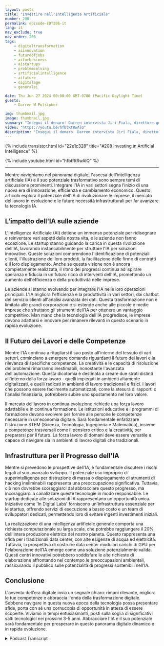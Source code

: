 ```yaml
---
layout: posts
title: "Investire nell'Intelligenza Artificiale"
number: 208
permalink: episode-EDT208-it
lang: it
nav_exclude: true
nav_order: 208
tags:
    - digitaltransformation
    - aiinnovation
    - futureofjobs
    - aiforbusiness
    - aistartups
    - problemsolving
    - artificialintelligence
    - aifuture
    - digitalage
    - generalei

date: Thu Jun 27 2024 00:00:00 GMT-0700 (Pacific Daylight Time)
guests:
    - Darren W Pulsipher

img: thumbnail.jpg
image: thumbnail.jpg
summary: "Insegui il denaro! Darren intervista Jiri Fiala, direttore generale della società di venture capital Indigilabs, per approfondire le tendenze di investimento dei VC e come le grandi aziende stanno cercando di catturare un fulmine in una bottiglia, similmente agli anni '90."
video: "https://youtu.be/hfbtRtRwAlQ"
description: "Insegui il denaro! Darren intervista Jiri Fiala, direttore generale della società di venture capital Indigilabs, per approfondire le tendenze di investimento dei VC e come le grandi aziende stanno cercando di catturare un fulmine in una bottiglia, similmente agli anni '90."
---
```


<div>
{% include transistor.html id="22e1c328" title="#208 Investing in Artificial Intelligence" %}

{% include youtube.html id="hfbtRtRwAlQ" %}
</div>

---

Mentre navighiamo nel panorama digitale, l'ascesa dell'intelligenza artificiale (IA) e il suo potenziale trasformativo sono sempre temi di discussione prominenti. Integrare l'IA in vari settori segna l'inizio di una nuova era di innovazione, efficienza e cambiamento economico. Questo articolo esplora il potenziale dell'IA di rivoluzionare le imprese, il mercato del lavoro in evoluzione e le future necessità infrastrutturali per far avanzare la tecnologia IA.

## L'impatto dell'IA sulle aziende

L'Intelligenza Artificiale (AI) detiene un immenso potenziale per ridisegnare e reinventare vari aspetti della nostra vita, e le aziende non fanno eccezione. Le startup stanno guidando la carica in questa rivoluzione dell'IA, lavorando instancabilmente per sfruttare l'IA per soluzioni innovative. Queste soluzioni comprendono l'identificazione di potenziali clienti, l'illustrazione dei loro prodotti, la facilitazione delle firme di contratti e il loro dispiegamento. Anche se questa visione non è ancora completamente realizzata, il ritmo dei progressi continua ad ispirare speranza e fiducia in un futuro ricco di interventi dell'IA, promettendo un aumento dell'efficienza e della produttività nelle imprese.

Le aziende si stanno evolvendo per integrare l'IA nelle loro operazioni principali. L'IA migliora l'efficienza e la produttività in vari settori, dai chatbot del servizio clienti all'analisi avanzata dei dati. Questa trasformazione non è limitata alle grandi corporazioni e si estende anche alle piccole e medie imprese che sfruttano gli strumenti dell'IA per ottenere un vantaggio competitivo. Man mano che la tecnologia dell'IA progredisce, le imprese devono adattarsi e innovare per rimanere rilevanti in questo scenario in rapida evoluzione.

## Il Futuro dei Lavori e delle Competenze

Mentre l'IA continua a ritagliarsi il suo posto all'interno del tessuto di vari settori, cominciano a emergere domande riguardanti il futuro dei lavori e la rilevanza di specifiche competenze. La creatività e le capacità di risoluzione dei problemi rimarranno inestimabili, nonostante l'avanzata dell'automazione. Questa dicotomia è destinata a creare due strati distinti all'interno della forza lavoro - quelli impiegati in ambienti altamente digitalizzati, e quelli radicati in ambienti di lavoro tradizionali e fisici. I lavori che possono essere facilmente automatizzati, come la stesura di rapporti o l'analisi finanziaria, potrebbero subire uno spostamento nel loro valore.

Il mercato del lavoro in continua evoluzione richiede una forza lavoro adattabile e in continua formazione. Le istituzioni educative e i programmi di formazione devono evolvere per fornire alle persone le competenze necessarie in un'economia digitale. Sarà fondamentale enfatizzare l'istruzione STEM (Scienza, Tecnologia, Ingegneria e Matematica), insieme a competenze trasversali come il pensiero critico e la creatività, per prepararsi per il futuro. La forza lavoro di domani deve essere versatile e capace di navigare sia in ambienti di lavoro digitali che tradizionali.

## Infrastruttura per il Progresso dell'IA

Mentre si prevedono le prospettive dell'IA, è fondamentale discutere i rischi legati al suo avanzato sviluppo. Il potenziale uso improprio di superintelligenza per distruzione di massa o dispiegamento di strumenti di hacking ineliminabili rappresenta una preoccupazione significativa. Tuttavia, ciò non dovrebbe scoraggiarci dal abbracciare questo progresso, ma incoraggiarci a canalizzare queste tecnologie in modo responsabile. Le startup dedicate alle soluzioni di IA rappresentano un'opportunità unica. Iniziative come 'In Digital Labs' forniscono un'infrastruttura essenziale per le startup, offrendo servizi di esecuzione a basso costo e un team di sviluppatori dedicati, permettendo loro di evitare ingenti investimenti iniziali.

La realizzazione di una intelligenza artificiale generale comporta una richiesta computazionale su larga scala, che potrebbe raggiungere il 20% dell'intera produzione elettrica del nostro pianeta. Questo rappresenta una sfida per i tradizionali data center, con alte esigenze di acqua ed elettricità. Tuttavia, la prospettiva di costruire data center modulari carichi di GPU per l'elaborazione dell'IA emerge come una soluzione potenzialmente valida. Questi centri innovativi potrebbero soddisfare le alte richieste di elaborazione affrontando nel contempo le preoccupazioni ambientali, rassicurando il pubblico sulle potenzialità di progressi sostenibili nell'IA.

## Conclusione

L'avvento dell'era digitale invia un segnale chiaro: rimani rilevante, migliora le tue competenze e abbraccia l'onda della trasformazione digitale. Sebbene navigare in questa nuova epoca della tecnologia possa presentare sfide, porta con sé una cornucopia di opportunità in attesa di essere scoperte. Viviamo in tempi entusiasmanti, posti sulla soglia di significativi salti tecnologici nei prossimi 3-5 anni. Abbracciare l'IA e il suo potenziale sarà fondamentale per prosperare in questo panorama digitale dinamico e in rapida evoluzione.



<details>
<summary> Podcast Transcript </summary>

<p></p>

</details>
